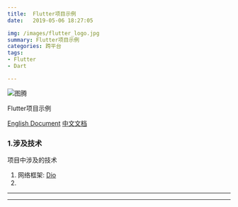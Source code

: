 ```yaml
---
title:	Flutter项目示例
date:	2019-05-06 18:27:05

img: /images/flutter_logo.jpg
summary: Flutter项目示例
categories: 跨平台
tags:
- Flutter
- Dart

---
```


![图腾](http://puvbjx92j.bkt.clouddn.com/totem_four_logo.jpg)



Flutter项目示例

[English Document](/README.md)  [中文文档](/README_CH.md)


###	1.涉及技术

项目中涉及的技术

1.	网络框架:	[Dio](https://github.com/flutterchina/dio)
2.


----




----



